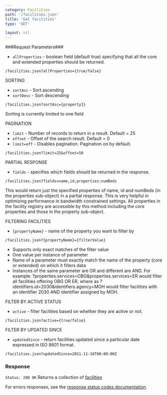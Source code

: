 ```yaml
---
category: Facilities
path: '/facilities.json'
title: 'Get facilities'
type: 'GET'

layout: nil
---
```

###Request Parameters###

* `allProperties` - boolean field (default true) specifying that all the core and extended properties should be returned.

`/facilities.json?allProperties={true/false}`


SORTING

* `sortAsc` - Sort ascending
* `sortDesc` - Sort descending

`/facilities.json?sortAsc={property1}`

Sorting is currently limited to one field

PAGINATION

* `limit` - Number of records to return in a result. Default = 25
* `offset` - Offset of the search result. Default = 0
* `limit=off` - Disables pagination. Pagination on by default.

`/facilities.json?limit=25&offset=50`

PARTIAL RESPONSE

* `fields` - specifies which fields should be returned in the response.

`/facilities.json?fields=name,id,properties:numBeds`

This would return just the specified properties of name, id and numBeds (in the properties sub-object) in a partial response. This is very helpful in optimizing performance in bandwidth constrained settings. All properties in the facility registry are accessible by this method including the core properties and those in the property sub-object.

FILTERING FACILITIES

* `{propertyName}` - name of the property you want to filter by

`/facilities.json?{propertyName}={filterValue}`

* Supports only exact matches of the filter value
* One value per instance of parameter
* Name of a parameter must exactly match the name of the property (core or extended) on which it filters data
* Instances of the same parameter are OR and different are AND.
For example: ?properties.services=OBG&properties.services=ER would filter all facilities offering OBG OR ER, where as ?identifiers.id=2030&identifiers.agency=MOH would filter facilities with an identifier 2030 AND identifier assigned by MOH.

FILTER BY ACTIVE STATUS

* `active` - filter facilities based on whether they are active or not.

`/facilities.json?active={true/false}`

FILTER BY UPDATED SINCE

* `updatedSince` - return facilities updated since a particular date expressed in ISO 8601 format.

`/facilities.json?updatedSince=2011-11-16T00:00:00Z`

### Response

```Status: 200 OK```
Returns a collection of [facilities](#facility-resource)

For errors responses, see the [response status codes documentation](#http-response-codes).
